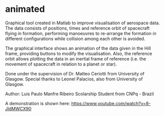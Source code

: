 # animated

Graphical tool created in Matlab to improve visualisation of aerospace data. The data consists of positions, times and reference orbit of spacecraft flying in formation, performing manoeuvres to re-arrange the formation in different configurations while collision among each other is avoided.

The graphical interface shows an animation of the data given in the Hill frame, providing buttons to modify the visualisation. Also, the reference orbit allows plotting the data in an inertial frame of reference (i.e. the movement of spacecraft in relation to a planet or star).

Done under the supervision of Dr. Matteo Ceriotti from University of Glasgow. Special thanks to Leonel Palacios, also from University of Glasgow.

Author: Luis Paulo Manfre Ribeiro Scolarship Student from CNPq - Brazil

A demonstration is shown here: https://www.youtube.com/watch?v=8-JIdMWCX90
